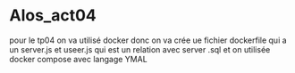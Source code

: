 # Alos_act04
pour le tp04 on va utilisé docker donc on va crée ue fichier dockerfile qui a un server.js et useer.js qui est un relation avec server .sql 
et on utilisée docker compose avec langage YMAL 
